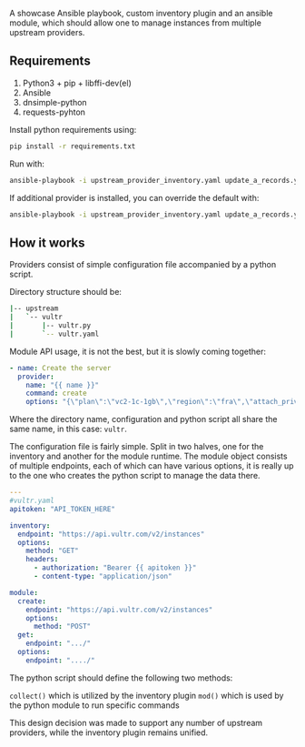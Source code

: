 A showcase Ansible playbook, custom inventory plugin and an ansible module, which should allow one to manage instances from multiple upstream providers.

## Requirements
1. Python3 + pip + libffi-dev(el)
2. Ansible
3. dnsimple-python
4. requests-pyhton

Install python requirements using:
```bash
pip install -r requirements.txt
```

Run with:
```bash
ansible-playbook -i upstream_provider_inventory.yaml update_a_records.yaml
```

If additional provider is installed, you can override the default with:
```bash
ansible-playbook -i upstream_provider_inventory.yaml update_a_records.yaml -e source=do
```

## How it works
Providers consist of simple configuration file accompanied by a python script.

Directory structure should be:
```bash
|-- upstream
|   `-- vultr
|       |-- vultr.py
|       `-- vultr.yaml
```

Module API usage, it is not the best, but it is slowly coming together:
```yaml
- name: Create the server
  provider:
    name: "{{ name }}"
    command: create
    options: "{\"plan\":\"vc2-1c-1gb\",\"region\":\"fra\",\"attach_private_network\":[\"62f298c4-8e88-4d7e-bb06-141d16c69eb7\"],\"snapshot_id\":\"3ff31378-a8bf-4f80-ab5b-659c42a8cc75\"}"
```

Where the directory name, configuration and python script all share the same name, in this case: `vultr`.

The configuration file is fairly simple. Split in two halves, one for the inventory and another for the module runtime. The module object consists of multiple endpoints, each of which can have various options, it is really up to the one who creates the python script to manage the data there.
```yaml
---
#vultr.yaml
apitoken: "API_TOKEN_HERE"

inventory:
  endpoint: "https://api.vultr.com/v2/instances"
  options:
    method: "GET"
    headers:
      - authorization: "Bearer {{ apitoken }}"
      - content-type: "application/json"

module:
  create:
    endpoint: "https://api.vultr.com/v2/instances"
    options:
      method: "POST"
  get:
    endpoint: ".../"
  options:
    endpoint: "..../"
```

The python script should define the following two methods:

`collect()` which is utilized by the inventory plugin
`mod()` which is used by the python module to run specific commands

This design decision was made to support any number of upstream providers, while the inventory plugin remains unified.
